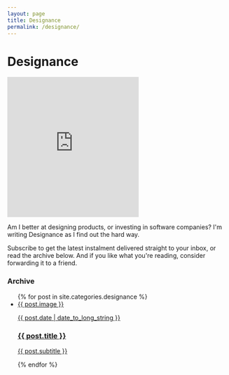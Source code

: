 ```yaml
---
layout: page
title: Designance
permalink: /designance/
---
```


# Designance
<iframe height="320" src="https://designance.substack.com/embed" frameborder="0" scrolling="no" allowfullscreen></iframe>

<p>Am I better at designing products, or investing in software companies? I'm writing Designance as I find out the hard way.</p>

<p>Subscribe to get the latest instalment delivered straight to your inbox, or read the archive below. And if you like what you're reading, consider forwarding it to a friend.</p>

### Archive

<ul class="newsletter">
{% for post in site.categories.designance %}
    <li>
        <a href="{{ site.baseurl }}{{ post.url }}" title="Read {{ post.title }}">
            <span>
                {{ post.image }}
                <p class="datestamp">{{ post.date | date_to_long_string }}</p>
                <h3>{{ post.title }}</h3>
                <p>{{ post.subtitle }}</p>
            </span>
        </a>
    </li>
{% endfor %}
</ul>




